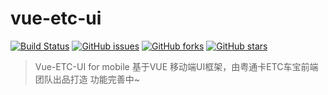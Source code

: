 # vue-etc-ui 

[![Build Status](https://travis-ci.org/dyq086/vue-etc-ui.svg?branch=master)](https://travis-ci.org/dyq086/vue-etc-ui)
[![GitHub issues](https://img.shields.io/github/issues/dyq086/vue-etc-ui.svg)](https://github.com/dyq086/vue-etc-ui/issues)
[![GitHub forks](https://img.shields.io/github/forks/dyq086/vue-etc-ui.svg)](https://github.com/dyq086/vue-etc-ui/network)
[![GitHub stars](https://img.shields.io/github/stars/dyq086/vue-etc-ui.svg)](https://github.com/dyq086/vue-etc-ui/stargazers)

> Vue-ETC-UI for mobile 基于VUE 移动端UI框架，由粤通卡ETC车宝前端团队出品打造
功能完善中~
